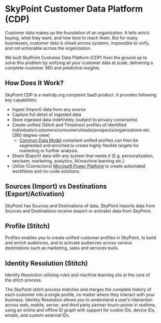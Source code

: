 # SkyPoint Customer Data Platform (CDP)

Customer data makes up the foundation of an organization. It tells who’s buying, what they want, and how best to reach them. But for many businesses, customer data is siloed across systems, impossible to unify, and not actionable across the organization.

We built SkyPoint Customer Data Platform (CDP) from the ground up to solve this problem by unifying all your customer data at scale, delivering a complete customer 360 and predictive insights. 

## How Does It Work?

SkyPoint CDP is a realcdp.org complaint SaaS product. It provides following key capabilities:

- Ingest (Import) data from any source
- Capture full detail of ingested data
- Store ingested data indefinitely (subject to privacy constraints)
- Create unified (Stitch and Timelines) profiles of identified individuals/customers/consumers/leads/prospects/organizations etc. (360 degree-view)
  - [Common Data Model](https://docs.microsoft.com/common-data-model/) compliant unified profiles can then be segmented and enriched to create highly flexible targets for marketing or further analysis.
- Share (Export) data with any system that needs it (E.g. personalization, seo/sem, marketing, analytics, AI/machine learning etc.)
 - Utilize (Connectors) [Microsoft Power Platform](https://powerplatform.microsoft.com/en-us/) to create automated workflows and no-code solutions.

## Sources (Import) vs Destinations (Export/Activation)

SkyPoint has Sources and Destinations of data. SkyPoint imports data from Sources and Destinations receive (export or activate) data from SkyPoint.

## Profile (Stitch)

Profiles enables you to create unified customer profiles in SkyPoint, to build and enrich audiences, and to activate audiences across various destinations such as marketing, sales and services tools.

## Identity Resolution (Stitch)

Identity Resolution utilizing rules and machine learning sits at the core of the stitch process. 

The SkyPoint stitch process matches and merges the complete history of each customer into a single profile, no matter where they interact with your business. Identity Resolution allows you to understand a user’s interaction across web, mobile, server, and third party partner touch-points in realtime, using an online and offline ID graph with support for cookie IDs, device IDs, emails, and custom external IDs.
